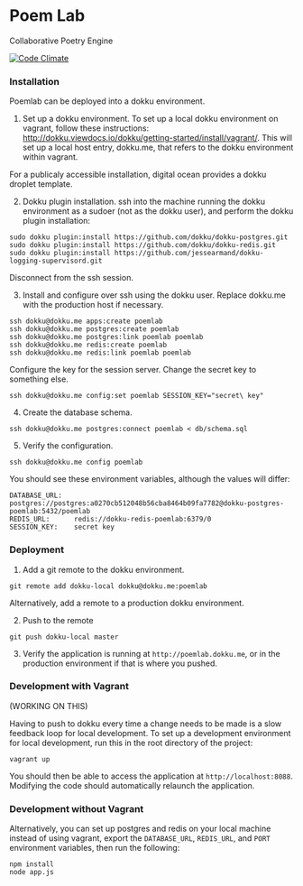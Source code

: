 Poem Lab
========
Collaborative Poetry Engine

[![Code Climate](https://codeclimate.com/github/jimguys/poemlab.png)](https://codeclimate.com/github/jimguys/poemlab)

### Installation

Poemlab can be deployed into a dokku environment.

1. Set up a dokku environment.
  To set up a local dokku environment on vagrant, follow these instructions: http://dokku.viewdocs.io/dokku/getting-started/install/vagrant/. This will set up a local host entry, dokku.me, that refers to the dokku environment within vagrant.
  
  For a publicaly accessible installation, digital ocean provides a dokku droplet template.

2. Dokku plugin installation.
  ssh into the machine running the dokku environment as a sudoer (not as the dokku user), and perform the dokku plugin installation:

  ```
  sudo dokku plugin:install https://github.com/dokku/dokku-postgres.git
  sudo dokku plugin:install https://github.com/dokku/dokku-redis.git
  sudo dokku plugin:install https://github.com/jessearmand/dokku-logging-supervisord.git
  ```
  
  Disconnect from the ssh session.

3. Install and configure over ssh using the dokku user. Replace dokku.me with the production host if necessary.
  ```
  ssh dokku@dokku.me apps:create poemlab
  ssh dokku@dokku.me postgres:create poemlab
  ssh dokku@dokku.me postgres:link poemlab poemlab
  ssh dokku@dokku.me redis:create poemlab
  ssh dokku@dokku.me redis:link poemlab poemlab
  ```
  Configure the key for the session server. Change the secret key to something else.
  ```
  ssh dokku@dokku.me config:set poemlab SESSION_KEY="secret\ key"
  ```

4. Create the database schema.
  ```
  ssh dokku@dokku.me postgres:connect poemlab < db/schema.sql
  ```

5. Verify the configuration.
  ```
  ssh dokku@dokku.me config poemlab
  ```
  You should see these environment variables, although the values will differ:
  ```
  DATABASE_URL:   postgres://postgres:a0270cb512048b56cba8464b09fa7782@dokku-postgres-poemlab:5432/poemlab
  REDIS_URL:      redis://dokku-redis-poemlab:6379/0
  SESSION_KEY:    secret key
  ```

### Deployment

1. Add a git remote to the dokku environment.

  ```
  git remote add dokku-local dokku@dokku.me:poemlab
  ```

  Alternatively, add a remote to a production dokku environment.

2. Push to the remote

  ```
  git push dokku-local master
  ```

3. Verify the application is running at ```http://poemlab.dokku.me```, or in the production environment if that is where you pushed.

### Development with Vagrant

  (WORKING ON THIS)
  
  Having to push to dokku every time a change needs to be made is a slow feedback loop for local development. To set up a development environment for local development, run this in the root directory of the project:

  ```vagrant up```

  You should then be able to access the application at ```http://localhost:8088```. Modifying the code should automatically relaunch the application.


### Development without Vagrant

  Alternatively, you can set up postgres and redis on your local machine instead of using vagrant, export the ```DATABASE_URL```, ```REDIS_URL```, and ```PORT``` environment variables, then run the following:

  ```
  npm install
  node app.js
  ```
